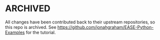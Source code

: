 # ARCHIVED

All changes have been contributed back to their upstream repositories, so this repo is archived. See https://github.com/jonahgraham/EASE-Python-Examples for the tutorial.
